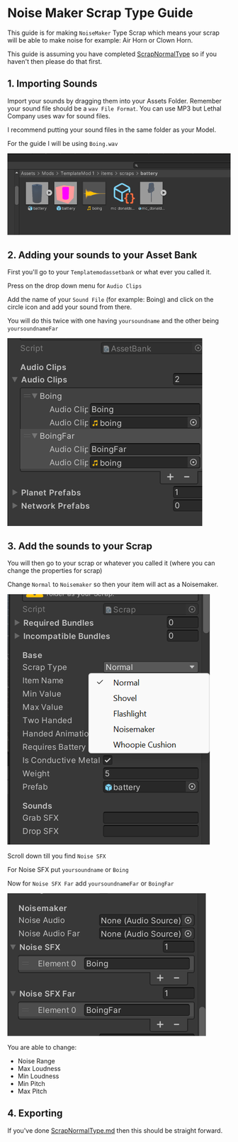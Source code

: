 # Noise Maker Scrap Type Guide

This guide is for making `NoiseMaker` Type Scrap which means your scrap will be able to make noise for example: Air Horn or Clown Horn.

This guide is assuming you have completed [ScrapNormalType](https://github.com/BuffMage/LethalExpansionGuides/blob/main/ScrapGuides/NormalScrapType.md) so if you haven't then please do that first.

## 1. Importing Sounds

Import your sounds by dragging them into your Assets Folder. Remember your sound file should be a `wav File Format`. You can use MP3 but Lethal Company uses wav for sound files.

I recommend putting your sound files in the same folder as your Model.

For the guide I will be using `Boing.wav`

![Soundinfolder](https://github.com/BuffMage/LethalExpansionGuides/blob/main/Images/Soundinfolder.png)

## 2. Adding your sounds to your Asset Bank

First you'll go to your `Templatemodassetbank` or what ever you called it.

Press on the drop down menu for `Audio Clips`

Add the name of your `Sound File` (for example: Boing) and click on the circle icon and add your sound from there.

You will do this twice with one having `yoursoundname` and the other being `yoursoundnameFar`

![AudioClip](https://github.com/BuffMage/LethalExpansionGuides/blob/main/Images/AudioClips.png)

## 3. Add the sounds to your Scrap

You will then go to your scrap or whatever you called it  (where you can change the properties for scrap)

Change `Normal` to `Noisemaker` so then your item will act as a Noisemaker.

![NormaltoNoise](https://github.com/BuffMage/LethalExpansionGuides/blob/main/Images/NormaltoNoise.png)

Scroll down till you find `Noise SFX`

For Noise SFX put `yoursoundname` or `Boing`

Now for `Noise SFX Far` add `yoursoundnameFar` or `BoingFar`

![NoiseSFX](https://github.com/BuffMage/LethalExpansionGuides/blob/main/Images/NoiseSFX%20and%20Far.png)

You are able to change:
- Noise Range
- Max Loudness
- Min Loudness
- Min Pitch
- Max Pitch

## 4. Exporting


If you've done [ScrapNormalType.md](ScrapGuides/NormalScrapType.md) then this should be straight forward.





